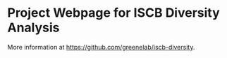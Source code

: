 # Project Webpage for ISCB Diversity Analysis

More information at <https://github.com/greenelab/iscb-diversity>.
